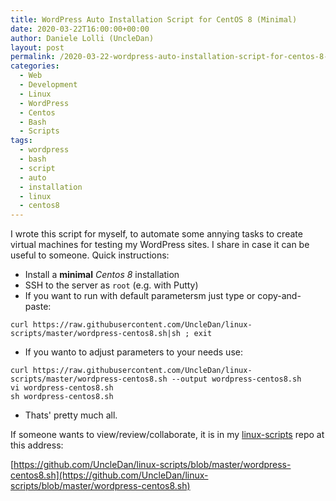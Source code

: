 ```yaml
---
title: WordPress Auto Installation Script for CentOS 8 (Minimal)
date: 2020-03-22T16:00:00+00:00
author: Daniele Lolli (UncleDan)
layout: post
permalink: /2020-03-22-wordpress-auto-installation-script-for-centos-8-minimal.html
categories:
  - Web
  - Development
  - Linux
  - WordPress
  - Centos
  - Bash
  - Scripts
tags:
  - wordpress
  - bash
  - script
  - auto
  - installation
  - linux
  - centos8
---
```

I wrote this script for myself, to automate some annying tasks to create virtual machines for testing my WordPress sites.
I share in case it can be useful to someone.
Quick instructions:

* Install a **minimal** *Centos 8* installation
* SSH to the server as `root` (e.g. with Putty)
* If you want to run with default parametersm just type or copy-and-paste:
```
curl https://raw.githubusercontent.com/UncleDan/linux-scripts/master/wordpress-centos8.sh|sh ; exit
```
* If you wanto to adjust parameters to your needs use:
```
curl https://raw.githubusercontent.com/UncleDan/linux-scripts/master/wordpress-centos8.sh --output wordpress-centos8.sh
vi wordpress-centos8.sh
sh wordpress-centos8.sh
```
* Thats' pretty much all.

If someone wants to view/review/collaborate, it is in my [linux-scripts](https://github.com/UncleDan/linux-scripts) repo at this address:

[https://github.com/UncleDan/linux-scripts/blob/master/wordpress-centos8.sh](https://github.com/UncleDan/linux-scripts/blob/master/wordpress-centos8.sh)


